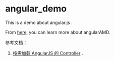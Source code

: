 # angular_demo
This is a demo about angular.js .

From [here](http://marcoslin.github.io/angularAMD/#/home), you can learn more about angularAMD.

参考文档：
1. [按需加载 AngularJS 的 Controller](http://ju.outofmemory.cn/entry/103772) .